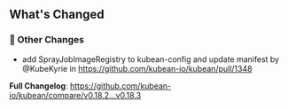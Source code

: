 <!-- Release notes generated using configuration in .github/release.yml at v0.18.3 -->

## What's Changed
### 🔨 Other Changes
* add SprayJobImageRegistry to kubean-config and update manifest by @KubeKyrie in https://github.com/kubean-io/kubean/pull/1348


**Full Changelog**: https://github.com/kubean-io/kubean/compare/v0.18.2...v0.18.3
